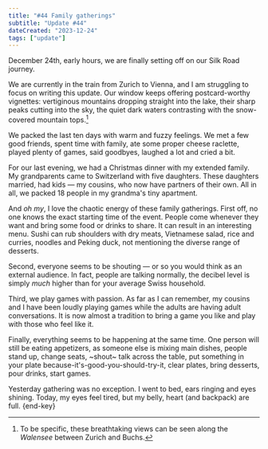 ```yaml
---
title: "#44 Family gatherings"
subtitle: "Update #44"
dateCreated: "2023-12-24"
tags: ["update"]
---
```


December 24th, early hours, we are finally setting off on our Silk Road journey.

We are currently in the train from Zurich to Vienna, and I am struggling to focus on writing this update. Our window keeps offering postcard-worthy vignettes: vertiginous mountains dropping straight into the lake, their sharp peaks cutting into the sky, the quiet dark waters contrasting with the snow-covered mountain tops.[^1]

We packed the last ten days with warm and fuzzy feelings. We met a few good friends, spent time with family, ate some proper cheese raclette, played plenty of games, said goodbyes, laughed a lot and cried a bit.

For our last evening, we had a Christmas dinner with my extended family. My grandparents came to Switzerland with five daughters. These daughters married, had kids — my cousins, who now have partners of their own. All in all, we packed 18 people in my grandma's tiny apartment.

And _oh my_, I love the chaotic energy of these family gatherings. First off, no one knows the exact starting time of the event. People come whenever they want and bring some food or drinks to share. It can result in an interesting menu. Sushi can rub shoulders with dry meats, Vietnamese salad, rice and curries, noodles and Peking duck, not mentioning the diverse range of desserts.

Second, everyone seems to be shouting — or so you would think as an external audience. In fact, people are talking normally, the decibel level is simply _much_ higher than for your average Swiss household.

Third, we play games with passion. As far as I can remember, my cousins and I have been loudly playing games while the adults are having adult conversations. It is now almost a tradition to bring a game you like and play with those who feel like it.

Finally, everything seems to be happening at the same time. One person will still be eating appetizers, as someone else is mixing main dishes, people stand up, change seats, ~shout~ talk across the table, put something in your plate because-it's-good-you-should-try-it, clear plates, bring desserts, pour drinks, start games.

Yesterday gathering was no exception. I went to bed, ears ringing and eyes shining. Today, my eyes feel tired, but my belly, heart (and backpack) are full. {end-key}

[^1]: To be specific, these breathtaking views can be seen along the _Walensee_ between Zurich and Buchs.
